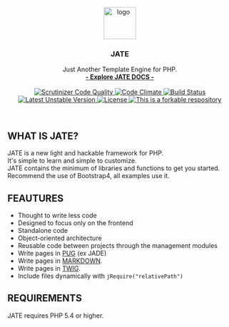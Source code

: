 <p align="center">
  <a href="http://xaberr.github.io/jate-docs/">
    <img src="https://user-images.githubusercontent.com/16030020/38464888-46374c10-3b15-11e8-84e8-47e57291da5c.png" alt="logo" width=72 height=72>
  </a>
  <h3 align="center">JATE</h3>
  <p align="center">
    Just Another Template Engine for PHP.
    <br>
    <a href="https://jatephp.github.io/jate-docs/"><strong>- Explore JATE DOCS -</strong></a>
    <br>
    <br>
    <a href="https://scrutinizer-ci.com/g/XaBerr/JATE/?branch=master">
      <img src="https://scrutinizer-ci.com/g/XaBerr/JATE/badges/quality-score.png?b=master" alt="Scrutinizer Code Quality">
    </a>
    <a href="https://codeclimate.com/github/XaBerr/JATE">
      <img src="https://codeclimate.com/github/XaBerr/JATE/badges/gpa.svg" alt="Code Climate">
    </a>
    <a href="https://travis-ci.org/XaBerr/JATE">
      <img src="https://travis-ci.org/XaBerr/JATE.svg?branch=master" alt="Build Status">
    </a>
    <br>
    <a href="https://packagist.org/packages/xaberr/jate">
      <img src="https://poser.pugx.org/xaberr/jate/v/unstable" alt="Latest Unstable Version">
    </a>
    <a href="https://packagist.org/packages/xaberr/jate">
      <img src="https://poser.pugx.org/xaberr/jate/license" alt="License">
    </a>
    <a href="https://basicallydan.github.io/forkability/?u=XaBerr&r=JATE&l=PHP">
      <img src="https://img.shields.io/badge/forkable-yes-brightgreen.svg" alt="This is a forkable respository">
    </a>
  </p>
</p>
<br>

## WHAT IS JATE?
JATE is a new light and hackable framework for PHP.<br>
It's simple to learn and simple to customize.<br>
JATE contains the minimum of libraries and functions to get you started.<br>
Recommend the use of Bootstrap4, all examples use it.<br>

## FEAUTURES
- Thought to write less code
- Designed to focus only on the frontend
- Standalone code
- Object-oriented architecture
- Reusable code between projects through the management modules
- Write pages in [PUG](http://www.jade-lang.com) (ex JADE)
- Write pages in [MARKDOWN](http://parsedown.org/).
- Write pages in [TWIG](http://twig.sensiolabs.org/).
- Include files dynamically with `jRequire("relativePath")`

## REQUIREMENTS
JATE requires PHP 5.4 or higher.
